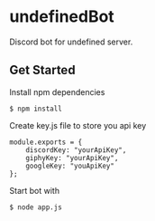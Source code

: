 # undefinedBot
Discord bot for undefined server.


## Get Started
Install npm dependencies
```
$ npm install
```

Create key.js file to store you api key
```
module.exports = {
    discordKey: "yourApiKey",
    giphyKey: "yourApiKey",
    googleKey: "youApiKey"
};
```

Start bot with
```
$ node app.js
```
